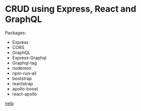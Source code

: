 # CRUD using Express, React and GraphQL

Packages:

- Express
- CORS
- GraphQL
- Express-Graphql
- Graphql-tag
- nodemon
- npm-run-all
- bootstrap
- reactstrap
- apollo-boost
- react-apollo

<a href="https://developer.okta.com/blog/2018/10/11/build-simple-web-app-with-express-react-graphql#add-the-ability-to-edit-posts-in-graphql">help</a>
